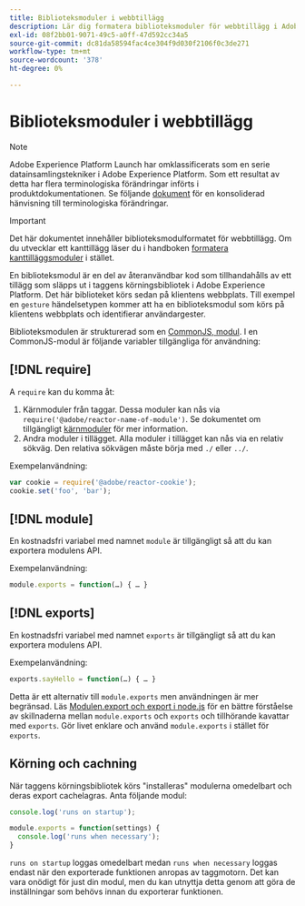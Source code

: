 ```yaml
---
title: Biblioteksmoduler i webbtillägg
description: Lär dig formatera biblioteksmoduler för webbtillägg i Adobe Experience Platform.
exl-id: 08f2bb01-9071-49c5-a0ff-47d592cc34a5
source-git-commit: dc81da58594fac4ce304f9d030f2106f0c3de271
workflow-type: tm+mt
source-wordcount: '378'
ht-degree: 0%

---
```


# Biblioteksmoduler i webbtillägg

>[!NOTE]
>
>Adobe Experience Platform Launch har omklassificerats som en serie datainsamlingstekniker i Adobe Experience Platform. Som ett resultat av detta har flera terminologiska förändringar införts i produktdokumentationen. Se följande [dokument](../../term-updates.md) för en konsoliderad hänvisning till terminologiska förändringar.

>[!IMPORTANT]
>
>Det här dokumentet innehåller biblioteksmodulformatet för webbtillägg. Om du utvecklar ett kanttillägg läser du i handboken [formatera kanttilläggsmoduler](../edge/format.md) i stället.

En biblioteksmodul är en del av återanvändbar kod som tillhandahålls av ett tillägg som släpps ut i taggens körningsbibliotek i Adobe Experience Platform. Det här biblioteket körs sedan på klientens webbplats. Till exempel en `gesture` händelsetypen kommer att ha en biblioteksmodul som körs på klientens webbplats och identifierar användargester.

Biblioteksmodulen är strukturerad som en [CommonJS, modul](https://nodejs.org/api/modules.html#modules-commonjs-modules). I en CommonJS-modul är följande variabler tillgängliga för användning:

## [!DNL require]

A `require` kan du komma åt:

1. Kärnmoduler från taggar. Dessa moduler kan nås via `require('@adobe/reactor-name-of-module')`. Se dokumentet om tillgängligt [kärnmoduler](./core.md) för mer information.
1. Andra moduler i tillägget. Alla moduler i tillägget kan nås via en relativ sökväg. Den relativa sökvägen måste börja med `./` eller `../`.

Exempelanvändning:

```javascript
var cookie = require('@adobe/reactor-cookie');
cookie.set('foo', 'bar');
```

## [!DNL module]

En kostnadsfri variabel med namnet `module` är tillgängligt så att du kan exportera modulens API.

Exempelanvändning:

```javascript
module.exports = function(…) { … }
```

## [!DNL exports]

En kostnadsfri variabel med namnet `exports` är tillgängligt så att du kan exportera modulens API.

Exempelanvändning:

```javascript
exports.sayHello = function(…) { … }
```

Detta är ett alternativ till `module.exports` men användningen är mer begränsad. Läs [Modulen.export och export i node.js](https://www.sitepoint.com/understanding-module-exports-exports-node-js/) för en bättre förståelse av skillnaderna mellan `module.exports` och `exports` och tillhörande kavattar med `exports`. Gör livet enklare och använd `module.exports` i stället för `exports`.

## Körning och cachning

När taggens körningsbibliotek körs &quot;installeras&quot; modulerna omedelbart och deras export cachelagras. Anta följande modul:

```javascript
console.log('runs on startup');

module.exports = function(settings) {
  console.log('runs when necessary');
}
```

`runs on startup` loggas omedelbart medan `runs when necessary` loggas endast när den exporterade funktionen anropas av taggmotorn. Det kan vara onödigt för just din modul, men du kan utnyttja detta genom att göra de inställningar som behövs innan du exporterar funktionen.
